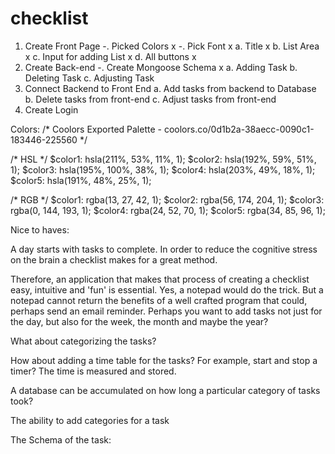# checklist

1. Create Front Page
    -. Picked Colors x
    -. Pick Font x
    a. Title x
    b. List Area x
    c. Input for adding List x
    d. All buttons x
2. Create Back-end
    -. Create Mongoose Schema x
    a. Adding Task
    b. Deleting Task
    c. Adjusting Task
3. Connect Backend to Front End
    a. Add tasks from backend to Database
    b. Delete tasks from front-end
    c. Adjust tasks from front-end
4. Create Login


Colors:
/* Coolors Exported Palette - coolors.co/0d1b2a-38aecc-0090c1-183446-225560 */

/* HSL */
$color1: hsla(211%, 53%, 11%, 1);
$color2: hsla(192%, 59%, 51%, 1);
$color3: hsla(195%, 100%, 38%, 1);
$color4: hsla(203%, 49%, 18%, 1);
$color5: hsla(191%, 48%, 25%, 1);

/* RGB */
$color1: rgba(13, 27, 42, 1);
$color2: rgba(56, 174, 204, 1);
$color3: rgba(0, 144, 193, 1);
$color4: rgba(24, 52, 70, 1);
$color5: rgba(34, 85, 96, 1);

Nice to haves:

A day starts with tasks to complete. In order to reduce the cognitive stress on the brain a checklist makes for a great method.

Therefore, an application that makes that process of creating a checklist easy, intuitive and 'fun' is essential. Yes, a notepad would do the trick. But a notepad cannot return the benefits of a well crafted program that could, perhaps send an email reminder. Perhaps you want to add tasks not just for the day, but also for the week, the month and maybe the year?

What about categorizing the tasks?

How about adding a time table for the tasks? For example, start and stop a timer? The time is measured and stored.

A database can be accumulated on how long a particular category of tasks took?

The ability to add categories for a task

The Schema of the task:

